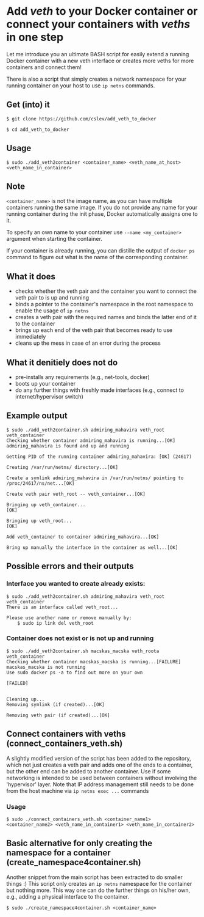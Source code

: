 # Add *veth* to your Docker container or connect your containers with *veths* in one step
Let me introduce you an ultimate BASH script for easily extend a running Docker container with a new veth interface or creates more veths for more containers and connect them! 

There is also a script that simply creates a network namespace for your running container on your host to use `ip netns` commands.

## Get (into) it
`$ git clone https://github.com/cslev/add_veth_to_docker`

`$ cd add_veth_to_docker`

## Usage
`$ sudo ./add_veth2container <container_name> <veth_name_at_host> <veth_name_in_container>`

## Note
`<container_name>` is not the image name, as you can have multiple containers running the same image. If you do not provide any name for your running container during the init phase, Docker automatically assigns one to it.

To specify an own name to your container use `--name <my_container>` argument when starting the container.

If your container is already running, you can distille the output of `docker ps` command to figure out what is the name of the corresponding container.

## What it does
- checks whether the veth pair and the container you want to connect the veth pair to is up and running
- binds a pointer to the container's namespace in the root namespace to enable the usage of `ip netns`
- creates a veth pair with the required names and binds the latter end of it to the container
- brings up each end of the veth pair that becomes ready to use immediately
- cleans up the mess in case of an error during the process

## What it denitiely does not do
- pre-installs any requirements (e.g., net-tools, docker)
- boots up your container
- do any further things with freshly made interfaces (e.g., connect to internet/hypervisor switch)

## Example output
```
$ sudo ./add_veth2container.sh admiring_mahavira veth_root veth_container
Checking whether container admiring_mahavira is running...[OK]
admiring_mahavira is found and up and running

Getting PID of the running container admiring_mahavira: [OK] (24617)

Creating /var/run/netns/ directory...[OK]

Create a symlink admiring_mahavira in /var/run/netns/ pointing to /proc/24617/ns/net...[OK]

Create veth pair veth_root -- veth_container...[OK]

Bringing up veth_container...
[OK]

Bringing up veth_root...
[OK]

Add veth_container to container admiring_mahavira...[OK]

Bring up manually the interface in the container as well...[OK]
```
## Possible errors and their outputs
### Interface you wanted to create already exists:
```
$ sudo ./add_veth2container.sh admiring_mahavira veth_root veth_container
There is an interface called veth_root...

Please use another name or remove manually by:
	$ sudo ip link del veth_root
```

### Container does not exist or is not up and running
```
$ sudo ./add_veth2container.sh macskas_macska veth_roota veth_container
Checking whether container macskas_macska is running...[FAILURE]
macskas_macska is not running
Use sudo docker ps -a to find out more on your own

[FAILED]


Cleaning up...
Removing symlink (if created)...[OK]

Removing veth pair (if created)...[OK]

```

## Connect containers with veths (connect_containers_veth.sh)
A slightly modified version of the script has been added to the repository, which not just creates a veth pair and adds one of the ends to a container, but the other end can be added to another container.
Use if some networking  is intended to be used between containers without involving the 'hypervisor' layer. Note that IP address management still needs to be done from the host machine via `ip netns exec ...` commands
### Usage
```
$ sudo ./connect_containers_veth.sh <container_name1> <container_name2> <veth_name_in_container1> <veth_name_in_container2>
```

## Basic alternative for only creating the namespace for a container (create_namespace4container.sh)
Another snippet from the main script has been extracted to do smaller things :)
This script only creates an `ip netns` namespace for the container but nothing more. This way one can do the further things on his/her own, e.g., adding a physical interface to the container.
```
$ sudo ./create_namespace4container.sh <container_name>
```


